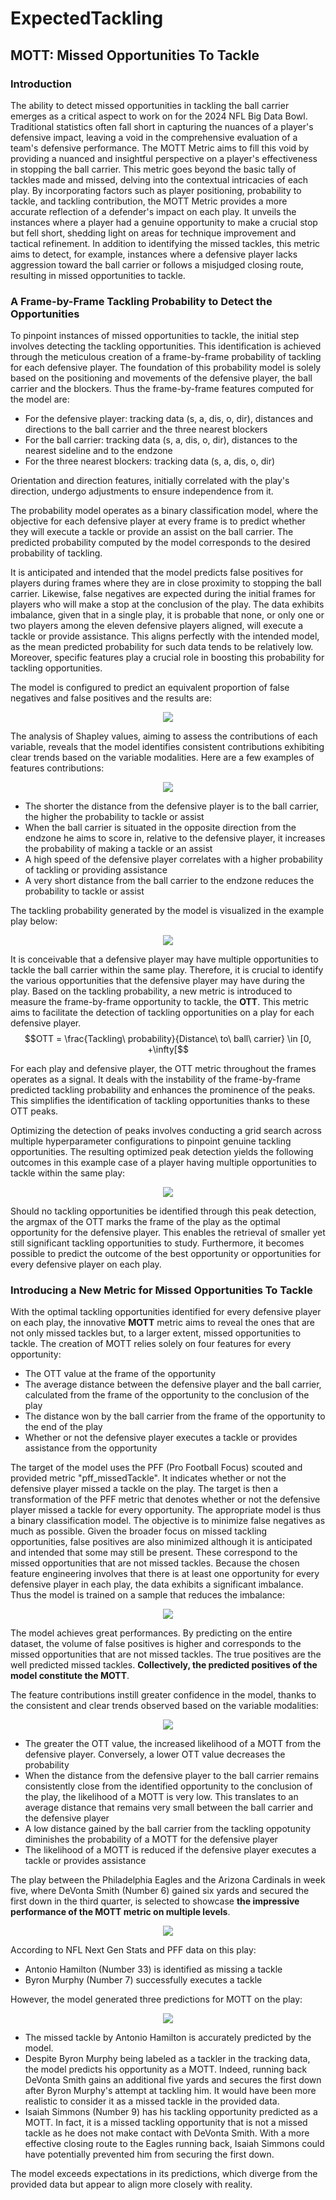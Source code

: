 # ExpectedTackling

## MOTT: Missed Opportunities To Tackle
### Introduction
The ability to detect missed opportunities in tackling the ball carrier emerges as a critical aspect to work on for the 2024 NFL Big Data Bowl. Traditional statistics often fall short in capturing the nuances of a player's defensive impact, leaving a void in the comprehensive evaluation of a team's defensive performance. The MOTT Metric aims to fill this void by providing a nuanced and insightful perspective on a player's effectiveness in stopping the ball carrier. This metric goes beyond the basic tally of tackles made and missed, delving into the contextual intricacies of each play. By incorporating factors such as player positioning, probability to tackle, and tackling contribution, the MOTT Metric provides a more accurate reflection of a defender's impact on each play. It unveils the instances where a player had a genuine opportunity to make a crucial stop but fell short, shedding light on areas for technique improvement and tactical refinement. In addition to identifying the missed tackles, this metric aims to detect, for example, instances where a defensive player lacks aggression toward the ball carrier or follows a misjudged closing route, resulting in missed opportunities to tackle.

### A Frame-by-Frame Tackling Probability to Detect the Opportunities
To pinpoint instances of missed opportunities to tackle, the initial step involves detecting the tackling opportunities. This identification is achieved through the meticulous creation of a frame-by-frame probability of tackling for each defensive player. The foundation of this probability model is solely based on the positioning and movements of the defensive player, the ball carrier and the blockers. Thus the frame-by-frame features computed for the model are:
- For the defensive player: tracking data (s, a, dis, o, dir), distances and directions to the ball carrier and the three nearest blockers
- For the ball carrier: tracking data (s, a, dis, o, dir), distances to the nearest sideline and to the endzone
- For the three nearest blockers: tracking data (s, a, dis, o, dir)

Orientation and direction features, initially correlated with the play's direction, undergo adjustments to ensure independence from it.

The probability model operates as a binary classification model, where the objective for each defensive player at every frame is to predict whether they will execute a tackle or provide an assist on the ball carrier. The predicted probability computed by the model corresponds to the desired probability of tackling.

 It is anticipated and intended that the model predicts false positives for players during frames where they are in close proximity to stopping the ball carrier. Likewise, false negatives are expected during the initial frames for players who will make a stop at the conclusion of the play. The data exhibits imbalance, given that in a single play, it is probable that none, or only one or two players among the eleven defensive players aligned, will execute a tackle or provide assistance. This aligns perfectly with the intended model, as the mean predicted probability for such data tends to be relatively low. Moreover, specific features play a crucial role in boosting this probability for tackling opportunities.

The model is configured to predict an equivalent proportion of false negatives and false positives and the results are: 
<p align="center">
    <img src="reports/figures/confusion_matrix.png">
</p>

The analysis of Shapley values, aiming to assess the contributions of each variable, reveals that the model identifies consistent contributions exhibiting clear trends based on the variable modalities. Here are a few examples of features contributions:
<p align="center">
    <img src="reports/figures/contributions_examples.png">
</p>

- The shorter the distance from the defensive player is to the ball carrier, the higher the probability to tackle or assist
- When the ball carrier is situated in the opposite direction from the endzone he aims to score in, relative to the defensive player, it increases the probability of making a tackle or an assist
- A high speed of the defensive player correlates with a higher probability of tackling or providing assistance
- A very short distance from the ball carrier to the endzone reduces the probability to tackle or assist

The tackling probability generated by the model is visualized in the example play below:
<p align="center">
    <img src="reports/animations/animated_play_1.gif">
</p>

It is conceivable that a defensive player may have multiple opportunities to tackle the ball carrier within the same play. Therefore, it is crucial to identify the various opportunities that the defensive player may have during the play. Based on the tackling probability, a new metric is introduced to measure the frame-by-frame opportunity to tackle, the **OTT**. This metric aims to facilitate the detection of tackling opportunities on a play for each defensive player.
$$OTT = \frac{Tackling\ probability}{Distance\ to\ ball\ carrier} \in [0, +\infty[$$

For each play and defensive player, the OTT metric throughout the frames operates as a signal. It deals with the instability of the frame-by-frame predicted tackling probability and enhances the prominence of the peaks. This simplifies the identification of tackling opportunities thanks to these OTT peaks.

Optimizing the detection of peaks involves conducting a grid search across multiple hyperparameter configurations to pinpoint genuine tackling opportunities. The resulting optimized peak detection yields the following outcomes in this example case of a player having multiple opportunities to tackle within the same play:
<p align="center">
    <img src="reports/figures/peak_detection.png">
</p>

Should no tackling opportunities be identified through this peak detection, the argmax of the OTT marks the frame of the play as the optimal opportunity for the defensive player. This enables the retrieval of smaller yet still significant tackling opportunities to study. Furthermore, it becomes possible to predict the outcome of the best opportunity or opportunities for every defensive player on each play.

### Introducing a New Metric for Missed Opportunities To Tackle
With the optimal tackling opportunities identified for every defensive player on each play, the innovative **MOTT** metric aims to reveal the ones that are not only missed tackles but, to a larger extent, missed opportunities to tackle. The creation of MOTT relies solely on four features for every opportunity:
- The OTT value at the frame of the opportunity
- The average distance between the defensive player and the ball carrier, calculated from the frame of the opportunity to the conclusion of the play
- The distance won by the ball carrier from the frame of the opportunity to the end of the play
- Whether or not the defensive player executes a tackle or provides assistance from the opportunity

The target of the model uses the PFF (Pro Football Focus) scouted and provided metric "pff_missedTackle". It indicates whether or not the defensive player missed a tackle on the play. The target is then a transformation of the PFF metric that denotes whether or not the defensive player missed a tackle for every opportunity. The appropriate model is thus a binary classification model. The objective is to minimize false negatives as much as possible. Given the broader focus on missed tackling opportunities, false positives are also minimized although it is anticipated and intended that some may still be present. These correspond to the missed opportunities that are not missed tackles. Because the chosen feature engineering involves that there is at least one opportunity for every defensive player in each play, the data exhibits a significant imbalance. Thus the model is trained on a sample that reduces the imbalance:
<p align="center">
    <img src="reports/figures/mott_confusion_matrix.png">
</p>

The model achieves great performances. By predicting on the entire dataset, the volume of false positives is higher and corresponds to the missed opportunities that are not missed tackles. The true positives are the well predicted missed tackles. **Collectively, the predicted positives of the model constitute the MOTT**.

The feature contributions instill greater confidence in the model, thanks to the consistent and clear trends observed based on the variable modalities:
<p align="center">
    <img src="reports/figures/mott_contributions_examples.png">
</p>

- The greater the OTT value, the increased likelihood of a MOTT from the defensive player. Conversely, a lower OTT value decreases the probability
- When the distance from the defensive player to the ball carrier remains consistently close from the identified opportunity to the conclusion of the play, the likelihood of a MOTT is very low. This translates to an average distance that remains very small between the ball carrier and the defensive player
- A low distance gained by the ball carrier from the tackling oppotunity diminishes the probability of a MOTT for the defensive player
- The likelihood of a MOTT is reduced if the defensive player executes a tackle or provides assistance

The play between the Philadelphia Eagles and the Arizona Cardinals in week five, where DeVonta Smith (Number 6) gained six yards and secured the first down in the third quarter, is selected to showcase **the impressive performance of the MOTT metric on multiple levels**.
<p align="center">
    <img src="reports/animations/video_mott.gif">
</p>

According to NFL Next Gen Stats and PFF data on this play:
- Antonio Hamilton (Number 33) is identified as missing a tackle
- Byron Murphy (Number 7) successfully executes a tackle

However, the model generated three predictions for MOTT on the play:
<p align="center">
    <img src="reports/animations/animated_play_2.gif">
</p>

- The missed tackle by Antonio Hamilton is accurately predicted by the model.
- Despite Byron Murphy being labeled as a tackler in the tracking data, the model predicts his opportunity as a MOTT. Indeed, running back DeVonta Smith gains an additional five yards and secures the first down after Byron Murphy's attempt at tackling him. It would have been more realistic to consider it as a missed tackle in the provided data.
- Isaiah Simmons (Number 9) has his tackling opportunity predicted as a MOTT. In fact, it is a missed tackling opportunity that is not a missed tackle as he does not make contact with DeVonta Smith. With a more effective closing route to the Eagles running back, Isaiah Simmons could have potentially prevented him from securing the first down.

The model exceeds expectations in its predictions, which diverge from the provided data but appear to align more closely with reality.